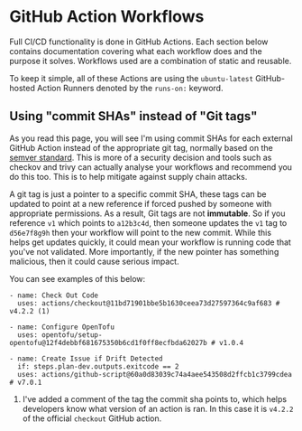 # GitHub Action Workflows

Full CI/CD functionality is done in GitHub Actions. Each section below contains documentation covering what each workflow does and the purpose it solves. Workflows used are a combination of static and reusable.

To keep it simple, all of these Actions are using the `ubuntu-latest` GitHub-hosted Action Runners denoted by the `runs-on:` keyword.

## Using "commit SHAs" instead of "Git tags"

As you read this page, you will see I'm using commit SHAs for each external GitHub Action instead of the appropriate git tag, normally based on the [semver standard](https://semver.org/). This is more of a security decision and tools such as checkov and trivy can actually analyse your workflows and recommend you do this too. This is to help mitigate against supply chain attacks. 

A git tag is just a pointer to a specific commit SHA, these tags can be updated to point at a new reference if forced pushed by someone with appropriate permissions. As a result, Git tags are not **immutable**. So if you reference `v1` which points to `a12b3c4d`, then someone updates the `v1` tag to `d56e7f8g9h` then your workflow will point to the new commit. While this helps get updates quickly, it could mean your workflow is running code that you've not validated. More importantly, if the new pointer has something malicious, then it could cause serious impact.

You can see examples of this below:

``` { .yaml .annotate title="Examples" linenums="1" } 
- name: Check Out Code
  uses: actions/checkout@11bd71901bbe5b1630ceea73d27597364c9af683 # v4.2.2 (1)

- name: Configure OpenTofu
  uses: opentofu/setup-opentofu@12f4debbf681675350b6cd1f0ff8ecfbda62027b # v1.0.4

- name: Create Issue if Drift Detected
  if: steps.plan-dev.outputs.exitcode == 2
  uses: actions/github-script@60a0d83039c74a4aee543508d2ffcb1c3799cdea # v7.0.1
```

1. I've added a comment of the tag the commit sha points to, which helps developers know what version of an action is ran. In this case it is `v4.2.2` of the official `checkout` GitHub action.
